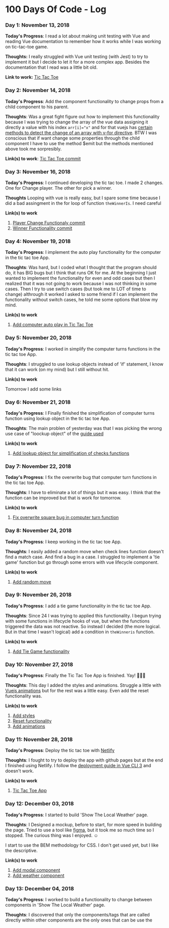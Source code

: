 # 100 Days Of Code - Log

### Day 1: November 13, 2018

**Today's Progress**: I read a lot about making unit testing with Vue and reading Vue documentation to remember how it works while I was working on tic-tac-toe game.

**Thoughts:** I really struggled with Vue unit testing (with Jest) to try to implement it but I decide to let it for a more complex app. Besides the documentation that I read was a little bit old.

**Link to work:** [Tic Tac Toe](https://github.com/100DaysOfVue/tic-tac-toe/commit/5da4662a18a405a543d044eee565ddcc4476a3b8)

### Day 2: November 14, 2018

**Today's Progress**: Add the component functionality to change props from a child component to his parent.

**Thoughts**: Was a great fight figure out how to implement this functionality because I was trying to change the array of the vue data assigning it directly a value with his index `arr[i]="x"` and for that vuejs has [certain methods to detect the change of an array with v-for directive](https://vuejs.org/v2/guide/list.html#Array-Change-Detection). BTW I was conscious that if want change some properties through the child component I have to use the method $emit but the methods mentioned above took me sorpresibly.

**Link(s) to work**: [Tic Tac Toe commit](https://github.com/100DaysOfVue/tic-tac-toe/commit/504ba6a6741767040da1a05aed4ca13faf298472)


### Day 3: November 16, 2018

**Today's Progress**: I continued developing the tic tac toe. I made 2 changes. One for Change player. The other for pick a winner.

**Thoughts** Looping with vue is really easy, but I spare some time because I did a bad assingment in the for loop of function `theWinnerIs`. I need careful

**Link(s) to work**
1. [Player Change Functionaly commit](https://github.com/100DaysOfVue/tic-tac-toe/commit/af9de92b62a98ae830b369fd9ccd5396a0862fdc)
2. [Winner Functionality commit](https://github.com/100DaysOfVue/tic-tac-toe/commit/d2c7cae003caa99beed1b8d2ea25eebd4193d4b3)

### Day 4: November 19, 2018

**Today's Progress**: I implement the auto play functionality for the computer in the tic tac toe App.

**Thoughts**: Was hard, but I coded what I thought that the program should do, it has BIG bugs but I think that runs OK for me. At the beginning I just wanted to implement the functionality for even and odd cases but then I realized that it was not going to work because I was not thinking in some cases. Then I try to use switch cases (but took me to LOT of time to change) althrough it worked I asked to some friend if I can implement the functionality without switch cases, he told me some options that blow my mind.  

**Link(s) to work**
1. [Add computer auto play in Tic Tac Toe](https://github.com/100DaysOfVue/tic-tac-toe/commit/f49624048343f9f8919fa0a945404f0f983b1ba4)

### Day 5: November 20, 2018

**Today's Progress**: I worked in simplify the computer turns functions in the tic tac toe App.

**Thoughts**: I struggled to use lookup objects instead of 'if' statement, I know that it can work (on my mind) but I still without hit. 

**Link(s) to work**

Tomorrow I add some links

### Day 6: November 21, 2018

**Today's Progress**: I Finally finished the simplification of computer turns function using lookup object in the tic tac toe App.

**Thoughts**: The main problen of yesterday was that I was picking the wrong use case of "loockup object" of the [guide used](https://www.codereadability.com/replacing-if-statements-with-object-lookups/)

**Link(s) to work**

1. [Add lookup object for simplification of checks functions](https://github.com/100DaysOfVue/tic-tac-toe/commit/aecbb02040d058b898d85444aeda78d9594464f0)

### Day 7: November 22, 2018

**Today's Progress**: I fix the overwrite bug that computer turn functions in the tic tac toe App.

**Thoughts**: I have to eliminate a lot of things but it was easy. I think that the function can be improved but that is work for tomorrow.

**Link(s) to work**

1. [Fix overwrite square bug in computer turn function](https://github.com/100DaysOfVue/tic-tac-toe/commit/22635b36d05a0c19d3a16bc0b904492c9bef8e03)

### Day 8: November 24, 2018

**Today's Progress**: I keep working in the tic tac toe App.

**Thoughts**: I easily added a random move when check lines function doesn't find a match case. And find a bug in a case. I struggled to implement a 'tie game' function but go through some errors with vue lifecycle component.

**Link(s) to work**

1. [Add random move](https://github.com/100DaysOfVue/tic-tac-toe/commit/cab6717363e1c6a0b69c4c8384d85d8b2305fb1d)

### Day 9: November 26, 2018

**Today's Progress**: I add a tie game functionality in the tic tac toe App.

**Thoughts**: Since 24 I was trying to applied this functionality. I begun trying with some functions in lifecycle hooks of vue, but when the functions triggered the data was not reactive. So instead I decided (the more logical. But in that time I wasn't logical) add a condition in `theWinneris` function.

**Link(s) to work**

1. [Add Tie Game functionality](https://github.com/100DaysOfVue/tic-tac-toe/commit/1c7707be22bb4f32ba790e68471cf412f979a2f5)

### Day 10: November 27, 2018

**Today's Progress**: Finally the Tic Tac Toe App is finished. Yay! :tada::tada::tada:

**Thoughts**: This day I added the styles and animations. Struggle a little with [Vuejs animations](https://vuejs.org/v2/guide/transitions.html) but for the rest was a little easy. Even add the reset functionality was.

**Link(s) to work**

1. [Add styles](https://github.com/100DaysOfVue/tic-tac-toe/commit/8ce442391ee68267d23e6f44e2dbb83384e3b966)
2. [Reset functionality](https://github.com/100DaysOfVue/tic-tac-toe/commit/4a23aad00ed24ece4dba08ff5cdaad1825b3c2ae)
3. [Add animations](https://github.com/100DaysOfVue/tic-tac-toe/commit/69407bfedf7bd1e904d8b92f4182735b822f0583)

### Day 11: November 28, 2018

**Today's Progress**: Deploy the tic tac toe with [Netlify](https://www.netlify.com/)

**Thoughts**: I fought to try to deploy the app with github pages but at the end I finished using Netlify. I follow the [deployment guide in Vue CLI 3](https://cli.vuejs.org/guide/deployment.html#github-pages) and doesn't work.

**Link(s) to work**

1. [Tic Tac Toe App](100daysofcode-tic-tac-toe.netlify.com)

### Day 12: December 03, 2018

**Today's Progress**: I started to build 'Show The Local Weather' page.

**Thoughts**: I Designed a mockup, before to start, for more speed in building the page. Tried to use a tool like [figma](https://figma.com), but it took me so much time so I stopped. The curious thing was I enjoyed. :relaxed:

I start to use the BEM methodology for CSS. I don't get used yet, but I like the descriptive.

**Link(s) to work**

1. [Add modal component](https://github.com/100DaysOfVue/show-local-weather/commit/650d44bf2f00f4ea7c0cc2230e22071b637707fb)
2. [Add weather component](https://github.com/100DaysOfVue/show-local-weather/commit/edfa26a9c6ed0f9e10ecd63902af54462ae2daa0)

### Day 13: December 04, 2018

**Today's Progress**: I worked to build a functionality to change between components in 'Show The Local Weather' page.

**Thoughts**: I discovered that only the components/tags that are called directly within other components are the only ones that can be use the <style scoped> in the template.

**Link(s) to work**

1. [Add search component](https://github.com/100DaysOfVue/show-local-weather/commit/c19577d9333039ecdcfe89f27659ea843c39ed1d)
2. [Add functionality to change between components](https://github.com/100DaysOfVue/show-local-weather/commit/d4e934ee8849b14a6fbcf4c254173383c06c6ed2)

### Day 14: December 05, 2018

**Today's Progress**: I try to use the [Open Weather Map API](https://Openweathermap.org) in 'Show The Local Weather' page but I couldn't.

**Thoughts**: I think that can be a problem with the headers in the fetch method. Even if is a response 200 it throw the error `TypeError: 'caller', 'callee', and 'arguments' properties may not be accessed on strict mode functions or the arguments objects for calls to them at Function.remote` And I don't know what that means.

### Day 15: December 07, 2018

**Today's Progress**: Finally I could make a [Open Weather Map API](https://Openweathermap.org) API call in 'Show The Local Weather' page.

**Thoughts**: I could not make the call before because I was using an incorrect API endpoint.

I was using a filter method to show the API temperature in degrees Celsius or Fahrenheit depending on another property, but I realized that the filter methods do not link the vue instance, it just takes the value to change

**Link(s) to work**

1. [Add API call](https://github.com/100DaysOfVue/show-local-weather/commit/57a7d26e9db74086488cdf3cd2033ceedabe3cb9)
2. [Add weather props to weather component](https://github.com/100DaysOfVue/show-local-weather/commit/c98c85582500b9006488be26db53057c952a467b)
